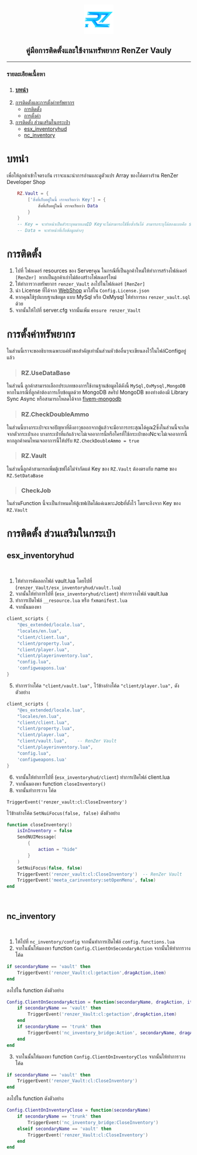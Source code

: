 <div id="top"></div>

<div align="center">
  <a href="https://github.com/renzer-xd">
    <img src="images/logo.png" alt="Logo" width="80" height="80">
  </a>
  <h2 align="center">คู่มือการติดตั้งและใช้งานทรัพยากร <b>RenZer Vauly</b></h2>
<hr>
</div>
<summary><h3>รายละเอียดเนื้อหา</h3></summary>
<ol>
  <li><a href="#about-the-project"><h3>บทนำ</h3></a></li>
  <li>
    <a href="#getting-started">การติดตั้งและการตั้งค่าทรัพยากร</a>
    <ul>
      <li><a href="#prerequisites">การติดตั้ง</a></li>
      <li><a href="#installation">การตั้งค่า</a></li>
    </ul>
  <li>
    <a href="#getting-started">การติดตั้ง ส่วนเสริมในกระเป๋า</a>
    <ul>
      <li><a href="#prerequisites">esx_inventoryhud</a></li>
      <li><a href="#installation">nc_inventory</a></li>
    </ul>
</ol>

# บทนำ
เพื่อให้ลูกค้าเข้าใจตรงกัน เราจะแนะนำการอ่านและดูตัวแปร Array ของโค้ดทางร้าน RenZer Developer Shop
```lua
    RZ.Vault = {
        ['สิ่งที่เก็บอยู่ในนี้ เราจะเรียกว่า Key'] = {
            สิ่งที่เก็บอยู่ในนี้ เราจะเรียกว่า Data
        }
    }
    -- Key = จะทำหน้าเป็นตัวระบุหมายเลขID Keyจะไม่สามารถใช้ชื่อซ้ำกันได้ สามารถระบุได้สองแบบคือ string,number
    -- Data = จะทำหน้าที่เก็บข้อมูลต่างๆ
```

# การติดตั้ง
1. ไปที่ โฟลเดอร์ resources ของ Serverคุณ ในกรณีที่เป็นลูกค้าใหม่ให้ทำการสร้างโฟล์เดอร์ `[RenZer] `หากเป็นลูกค้าเก่าไม่ต้องสร้างโฟลเดอร์ใหม่
2. ให้ทำการวางทรัพยากร `renzer_Vault` ลงไปในโฟล์เดอร์ `[RenZer]`
3. นำ License ที่ได้จาก [WebShop](https://renzershop.com) มาใส่ใน `Config.License.json`
4. หากคุณใช้รูปแบบฐานข้อมูล แบบ  MySql หรือ OxMysql ให้ทำการลง `renzer_vault.sql` ด้วย
5. จากนั้นให้ไปที่ server.cfg จากนั้นเพิ่ม `ensure renzer_Vault`

# การตั้งค่าทรัพยากร
ในส่วนนี้เราจะขออธิบายเฉพาะแค่หัวขอสำคัญเท่านั้นส่วนหัวข้ออื่นๆจะเขียนลงไว้ในไฟล์Configอยู่แล้ว
> ### RZ.UseDataBase 

ในส่วนนี้ ลูกค้าสามารถเลือกประเภทของการใช้งานฐานข้อมูลได้ดังนี้ `MySql,OxMysql,MongoDB` 
หากในกรณีที่ลูกค้าต้องการเก็บข้อมูลด้วย MongoDB สคริป MongoDB ของท่างต้องมี Library Sync Async
หรือสามารถโหลดได้จาก [fivem-mongodb](https://github.com/renzer-xd/fivem-mongodb)

> ### RZ.CheckDoubleAmmo

ในส่วนนี้บางกระเป๋าจะเจอปัญหาที่ดึงอาวุธออกจากตู้แล้วจะมีอาการกระสุณได้คูณ2ซึ่งในส่วนนี้จะเกิดจากตัวกระเป๋าเอง บางกระเป๋าที่แก้แล้วจะไม่เจออาการนี้หรือใครที่ใช้กระเป๋าของNcจะไม่เจออาการนี้ หากลูกค้าคนไหนเจออาการนี้ให้ปรับ `RZ.CheckDoubleAmmo = true`

> ### RZ.Vault
ในส่วนนี้ลูกค้าสามารถเพิ่มตู้เซฟได้ไม่จำกัดแต่ Key ของ `RZ.Vault` ต้องตรงกับ name ของ `RZ.SetDataBase`

> ### CheckJob
ในส่วนFunction นี้จะเป็นกำหนดให้ตู้เซฟเปิดได้แค่เฉพาะJobที่ตั้งไว้ โดยจะอิงจาก Key ของ `RZ.Vault`

# การติดตั้ง ส่วนเสริมในกระเป๋า

## esx_inventoryhud
<br>

1. ให้ทำการคัดลอกไฟล์ vault.lua โดยไปที่ (`renzer_Vault/esx_inventoryhud/vault.lua`)
2. จากนั้นให้ทำการไปที่ (`esx_inventoryhud/client`) ทำการวางไฟล์ vault.lua
3. ทำการเปิดไฟล์ `__resource.lua` หรือ `fxmanifest.lua`
4. จากนั้นมองหา 
```lua
client_scripts {
	"@es_extended/locale.lua",
	"locales/en.lua",
	"client/client.lua",
	"client/property.lua",
	"client/player.lua",
	"client/playerinventory.lua",
	"config.lua",
	'configweapons.lua'
}
```
5. ทำการว่างโค้ด `"client/vault.lua",` ไว้ข้างล่างโค้ด `"client/player.lua",` ดังตัวอย่าง
```lua
client_scripts {
	"@es_extended/locale.lua",
	"locales/en.lua",
	"client/client.lua",
	"client/property.lua",
	"client/player.lua",
    "client/vault.lua",    -- RenZer Vault
	"client/playerinventory.lua",
	"config.lua",
	'configweapons.lua'
}
```
6. จากนั้นให้ทำการไปที่ (`esx_inventoryhud/client`) ทำการเปิดไฟล์ client.lua 
7. จากนั้นมองหา function `closeInventory()` 
8. จากนั้นทำการวาง โค้ด  
```
TriggerEvent('renzer_vault:cl:CloseInventory')
```
ไว้ข้างล่างโค้ด `SetNuiFocus(false, false)` ดังตัวอย่าง
```lua
function closeInventory()
    isInInventory = false
    SendNUIMessage(
        {
            action = "hide"
        }
    )
    SetNuiFocus(false, false)
    TriggerEvent('renzer_vault:cl:CloseInventory')  -- RenZer Vault
    TriggerEvent('meeta_carinventory:setOpenMenu', false)
end
```
<br>

## nc_inventory
<br>

1. ให้ไปที่ `nc_inventory/config` จากนั้นทำการเปิดไฟล์ `config.functions.lua`
2. จากในนั้นให้มองหา function `Config.ClientOnSecondaryAction` จากนั้นให้ทำการวางโค้ด 
```lua
if secondaryName == 'vault' then
	TriggerEvent('renzer_Vault:cl:getaction',dragAction,item)
end
```
ลงไปใน function ดังตัวอย่าง
```lua
Config.ClientOnSecondaryAction = function(secondaryName, dragAction, item, job)
	if secondaryName == 'vault' then
		TriggerEvent('renzer_Vault:cl:getaction',dragAction,item)
	end
	if secondaryName == 'trunk' then
		TriggerEvent('nc_inventory_bridge:Action', secondaryName, dragAction, item)
	end
end
```
3. จากในนั้นให้มองหา function `Config.ClientOnInventoryClos` จากนั้นให้ทำการวางโค้ด 
```lua
if secondaryName == 'vault' then
	TriggerEvent('renzer_Vault:cl:CloseInventory')
end
```
ลงไปใน function ดังตัวอย่าง
```lua
Config.ClientOnInventoryClose = function(secondaryName)
	if secondaryName == 'trunk' then
		TriggerEvent('nc_inventory_bridge:CloseInventory')
	elseif secondaryName == 'vault' then
		TriggerEvent('renzer_Vault:cl:CloseInventory')
	end
end
```
